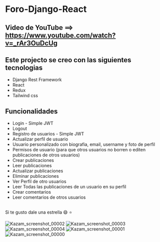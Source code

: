 # Foro-Django-React

## Video de YouTube ==> https://www.youtube.com/watch?v=_rAr3OuDcUg

## Este projecto se creo con las siguientes tecnologias

- Django Rest Framework
- React
- Redux
- Tailwind css




## Funcionalidades 

- Login - Simple JWT
- Logout
- Registro de usuarios - Simple JWT
- Actualizar perfil de usuario
- Usuario personalizado con biografia, email, username y foto de perfil
- Permisos de usuario (para que otros usuarios no borren o editen publicaciones de otros usuarios)
- Crear publicaciones
- Leer publicaciones
- Actualizar publicaciones
- Eliminar publicaciones
- Ver Perfil de otro usuarios
- Leer Todas las publicaciones de un usuario en su perfil
- Crear comentarios
- Leer comentarios de otros usuarios

##

Si te gusto dale una estrella :smile: :star:











![Kazam_screenshot_00002](https://user-images.githubusercontent.com/110266171/199136956-1b832707-5b12-471d-a023-590d8469e18c.png)
![Kazam_screenshot_00003](https://user-images.githubusercontent.com/110266171/199136961-20a0038d-9b24-41ce-b6e7-7e7a7a462153.png)
![Kazam_screenshot_00004](https://user-images.githubusercontent.com/110266171/199136969-1c550509-f857-4bf6-ad1d-387759270798.png)
![Kazam_screenshot_00001](https://user-images.githubusercontent.com/110266171/199136972-0a336426-7d9c-466f-9285-f331e5e9c913.png)
![Kazam_screenshot_00000](https://user-images.githubusercontent.com/110266171/199136981-a23621ba-dbdd-434f-93b5-cc6ee1781fe5.png)
